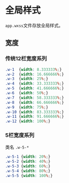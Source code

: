 # 全局样式

`app.wxss`文件存放全局样式。

## 宽度

### 传统12栏宽度系列

```css
.w-1  {width: 8.333333%;}
.w-2  {width: 16.666666%;}
.w-3  {width: 25%;}
.w-4  {width: 33.333333%;}
.w-5  {width: 41.666666%;}
.w-6  {width: 50%;}
.w-7  {width: 58.333333%;}
.w-8  {width: 66.666666%;}
.w-9  {width: 75%;}
.w-10 {width: 83.333333%;}
.w-11 {width: 91.666666%;}
.w-12 {width: 100%;}
```

### 5栏宽度系列

类名 `.w-5-*`

```css
.w-5-1 {width: 20%;}
.w-5-2 {width: 40%;}
.w-5-3 {width: 60%;}
.w-5-4 {width: 80%;}
.w-5-5 {width: 100%;}
```